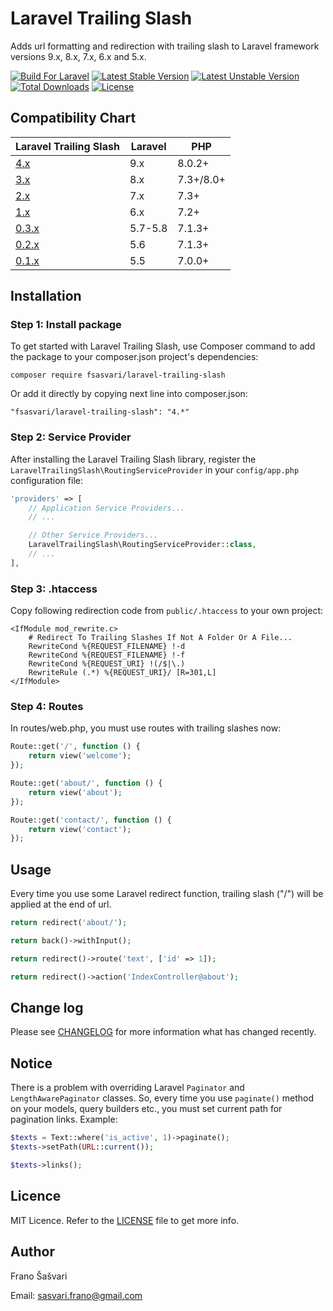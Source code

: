 # Laravel Trailing Slash

Adds url formatting and redirection with trailing slash to Laravel framework versions 9.x, 8.x, 7.x, 6.x and 5.x.

[![Build For Laravel](https://img.shields.io/badge/Built_for-Laravel-orange.svg)](https://styleci.io/repos/79834672)
[![Latest Stable Version](https://poser.pugx.org/fsasvari/laravel-trailing-slash/v/stable)](https://packagist.org/packages/fsasvari/laravel-trailing-slash)
[![Latest Unstable Version](https://poser.pugx.org/fsasvari/laravel-trailing-slash/v/unstable)](https://packagist.org/packages/fsasvari/laravel-trailing-slash)
[![Total Downloads](https://poser.pugx.org/fsasvari/laravel-trailing-slash/downloads)](https://packagist.org/packages/fsasvari/laravel-trailing-slash)
[![License](https://poser.pugx.org/fsasvari/laravel-trailing-slash/license)](https://packagist.org/packages/fsasvari/laravel-trailing-slash)

## Compatibility Chart

| Laravel Trailing Slash                                                | Laravel   | PHP        |
|-----------------------------------------------------------------------|-----------|------------|
| [4.x](https://github.com/fsasvari/laravel-trailing-slash/tree/v3.0.0) | 9.x       | 8.0.2+     |
| [3.x](https://github.com/fsasvari/laravel-trailing-slash/tree/v3.0.0) | 8.x       | 7.3+/8.0+  |
| [2.x](https://github.com/fsasvari/laravel-trailing-slash/tree/v2.0.2) | 7.x       | 7.3+       |
| [1.x](https://github.com/fsasvari/laravel-trailing-slash/tree/v1.1.0) | 6.x       | 7.2+       |
| [0.3.x](https://github.com/fsasvari/laravel-trailing-slash/tree/0.3)  | 5.7-5.8   | 7.1.3+     |
| [0.2.x](https://github.com/fsasvari/laravel-trailing-slash/tree/0.2)  | 5.6       | 7.1.3+     |
| [0.1.x](https://github.com/fsasvari/laravel-trailing-slash/tree/0.1)  | 5.5       | 7.0.0+     |

## Installation

### Step 1: Install package

To get started with Laravel Trailing Slash, use Composer command to add the package to your composer.json project's dependencies:

```
composer require fsasvari/laravel-trailing-slash
```

Or add it directly by copying next line into composer.json:

```
"fsasvari/laravel-trailing-slash": "4.*"
```

### Step 2: Service Provider

After installing the Laravel Trailing Slash library, register the `LaravelTrailingSlash\RoutingServiceProvider` in your `config/app.php` configuration file:

```php
'providers' => [
    // Application Service Providers...
    // ...

    // Other Service Providers...
    LaravelTrailingSlash\RoutingServiceProvider::class,
    // ...
],
```

### Step 3: .htaccess

Copy following redirection code from `public/.htaccess` to your own project:

```
<IfModule mod_rewrite.c>
    # Redirect To Trailing Slashes If Not A Folder Or A File...
    RewriteCond %{REQUEST_FILENAME} !-d
    RewriteCond %{REQUEST_FILENAME} !-f
    RewriteCond %{REQUEST_URI} !(/$|\.)
    RewriteRule (.*) %{REQUEST_URI}/ [R=301,L]
</IfModule>
```

### Step 4: Routes

In routes/web.php, you must use routes with trailing slashes now:

```php
Route::get('/', function () {
    return view('welcome');
});

Route::get('about/', function () {
    return view('about');
});

Route::get('contact/', function () {
    return view('contact');
});
```

## Usage

Every time you use some Laravel redirect function, trailing slash ("/") will be applied at the end of url.

```php
return redirect('about/');

return back()->withInput();

return redirect()->route('text', ['id' => 1]);

return redirect()->action('IndexController@about');
```

## Change log

Please see [CHANGELOG](CHANGELOG.md) for more information what has changed recently.

## Notice

There is a problem with overriding Laravel `Paginator` and `LengthAwarePaginator` classes. So, every time you use `paginate()` method on your models, query builders etc., you must set current path for pagination links. Example:

```php
$texts = Text::where('is_active', 1)->paginate();
$texts->setPath(URL::current());

$texts->links();
```

## Licence

MIT Licence. Refer to the [LICENSE](https://github.com/fsasvari/laravel-trailing-slash/blob/master/LICENSE.md) file to get more info.

## Author

Frano Šašvari

Email: sasvari.frano@gmail.com
